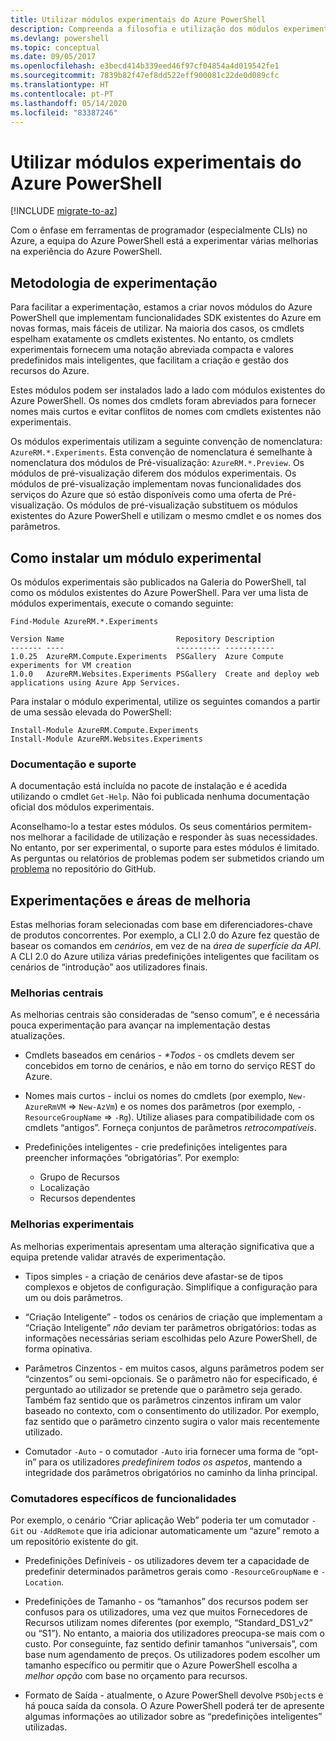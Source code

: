 ```yaml
---
title: Utilizar módulos experimentais do Azure PowerShell
description: Compreenda a filosofia e utilização dos módulos experimentais do Azure PowerShell.
ms.devlang: powershell
ms.topic: conceptual
ms.date: 09/05/2017
ms.openlocfilehash: e3becd414b339eed46f97cf04854a4d019542fe1
ms.sourcegitcommit: 7839b82f47ef8dd522eff900081c22de0d089cfc
ms.translationtype: HT
ms.contentlocale: pt-PT
ms.lasthandoff: 05/14/2020
ms.locfileid: "83387246"
---
```

# <a name="using-experimental-azure-powershell-modules"></a>Utilizar módulos experimentais do Azure PowerShell

[!INCLUDE [migrate-to-az](../includes/migrate-to-az.md)]

Com o ênfase em ferramentas de programador (especialmente CLIs) no Azure, a equipa do Azure PowerShell está a experimentar várias melhorias na experiência do Azure PowerShell.

## <a name="experimentation-methodology"></a>Metodologia de experimentação

Para facilitar a experimentação, estamos a criar novos módulos do Azure PowerShell que implementam funcionalidades SDK existentes do Azure em novas formas, mais fáceis de utilizar. Na maioria dos casos, os cmdlets espelham exatamente os cmdlets existentes. No entanto, os cmdlets experimentais fornecem uma notação abreviada compacta e valores predefinidos mais inteligentes, que facilitam a criação e gestão dos recursos do Azure.

Estes módulos podem ser instalados lado a lado com módulos existentes do Azure PowerShell. Os nomes dos cmdlets foram abreviados para fornecer nomes mais curtos e evitar conflitos de nomes com cmdlets existentes não experimentais.

Os módulos experimentais utilizam a seguinte convenção de nomenclatura: `AzureRM.*.Experiments`. Esta convenção de nomenclatura é semelhante à nomenclatura dos módulos de Pré-visualização: `AzureRM.*.Preview`. Os módulos de pré-visualização diferem dos módulos experimentais. Os módulos de pré-visualização implementam novas funcionalidades dos serviços do Azure que só estão disponíveis como uma oferta de Pré-visualização. Os módulos de pré-visualização substituem os módulos existentes do Azure PowerShell e utilizam o mesmo cmdlet e os nomes dos parâmetros.

## <a name="how-to-install-an-experimental-module"></a>Como instalar um módulo experimental

Os módulos experimentais são publicados na Galeria do PowerShell, tal como os módulos existentes do Azure PowerShell. Para ver uma lista de módulos experimentais, execute o comando seguinte:

```azurepowershell-interactive
Find-Module AzureRM.*.Experiments
```

```output
Version Name                         Repository Description
------- ----                         ---------- -----------
1.0.25  AzureRM.Compute.Experiments  PSGallery  Azure Compute experiments for VM creation
1.0.0   AzureRM.Websites.Experiments PSGallery  Create and deploy web applications using Azure App Services.
```

Para instalar o módulo experimental, utilize os seguintes comandos a partir de uma sessão elevada do PowerShell:

```azurepowershell-interactive
Install-Module AzureRM.Compute.Experiments
Install-Module AzureRM.Websites.Experiments
```

### <a name="documentation-and-support"></a>Documentação e suporte

A documentação está incluída no pacote de instalação e é acedida utilizando o cmdlet `Get-Help`. Não foi publicada nenhuma documentação oficial dos módulos experimentais.

Aconselhamo-lo a testar estes módulos. Os seus comentários permitem-nos melhorar a facilidade de utilização e responder às suas necessidades. No entanto, por ser experimental, o suporte para estes módulos é limitado. As perguntas ou relatórios de problemas podem ser submetidos criando um [problema](https://github.com/Azure/azure-powershell/issues) no repositório do GitHub.

## <a name="experiments-and-areas-of-improvement"></a>Experimentações e áreas de melhoria

Estas melhorias foram selecionadas com base em diferenciadores-chave de produtos concorrentes. Por exemplo, a CLI 2.0 do Azure fez questão de basear os comandos em _cenários_, em vez de na _área de superfície da API_.
A CLI 2.0 do Azure utiliza várias predefinições inteligentes que facilitam os cenários de “introdução” aos utilizadores finais.

### <a name="core-improvements"></a>Melhorias centrais

As melhorias centrais são consideradas de “senso comum”, e é necessária pouca experimentação para avançar na implementação destas atualizações.

- Cmdlets baseados em cenários - <em>*Todos</em> - os cmdlets devem ser concebidos em torno de cenários, e não em torno do serviço REST do Azure.

- Nomes mais curtos - inclui os nomes do cmdlets (por exemplo, `New-AzureRmVM` => `New-AzVm`) e os nomes dos parâmetros (por exemplo, `-ResourceGroupName` => `-Rg`). Utilize aliases para compatibilidade com os cmdlets “antigos”. Forneça conjuntos de parâmetros _retrocompatíveis_.

- Predefinições inteligentes - crie predefinições inteligentes para preencher informações “obrigatórias”. Por exemplo:
  - Grupo de Recursos
  - Localização
  - Recursos dependentes

### <a name="experimental-improvements"></a>Melhorias experimentais

As melhorias experimentais apresentam uma alteração significativa que a equipa pretende validar através de experimentação.

- Tipos simples - a criação de cenários deve afastar-se de tipos complexos e objetos de configuração. Simplifique a configuração para um ou dois parâmetros.

- “Criação Inteligente” - todos os cenários de criação que implementam a “Criação Inteligente” _não_ deviam ter parâmetros obrigatórios: todas as informações necessárias seriam escolhidas pelo Azure PowerShell, de forma opinativa.

- Parâmetros Cinzentos - em muitos casos, alguns parâmetros podem ser “cinzentos” ou semi-opcionais. Se o parâmetro não for especificado, é perguntado ao utilizador se pretende que o parâmetro seja gerado. Também faz sentido que os parâmetros cinzentos infiram um valor baseado no contexto, com o consentimento do utilizador.
  Por exemplo, faz sentido que o parâmetro cinzento sugira o valor mais recentemente utilizado.

- Comutador `-Auto` - o comutador `-Auto` iria fornecer uma forma de “opt-in” para os utilizadores _predefinirem todos os aspetos_, mantendo a integridade dos parâmetros obrigatórios no caminho da linha principal.

### <a name="feature-specific-switches"></a>Comutadores específicos de funcionalidades

Por exemplo, o cenário “Criar aplicação Web” poderia ter um comutador `-Git` ou `-AddRemote` que iria adicionar automaticamente um “azure” remoto a um repositório existente do git.

- Predefinições Definíveis - os utilizadores devem ter a capacidade de predefinir determinados parâmetros gerais como `-ResourceGroupName` e `-Location`.

- Predefinições de Tamanho - os “tamanhos” dos recursos podem ser confusos para os utilizadores, uma vez que muitos Fornecedores de Recursos utilizam nomes diferentes (por exemplo, “Standard\_DS1\_v2” ou “S1”). No entanto, a maioria dos utilizadores preocupa-se mais com o custo. Por conseguinte, faz sentido definir tamanhos “universais”, com base num agendamento de preços. Os utilizadores podem escolher um tamanho específico ou permitir que o Azure PowerShell escolha a _melhor opção_ com base no orçamento para recursos.

- Formato de Saída - atualmente, o Azure PowerShell devolve `PSObject`s e há pouca saída da consola. O Azure PowerShell poderá ter de apresente algumas informações ao utilizador sobre as “predefinições inteligentes” utilizadas.
